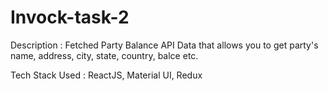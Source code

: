 # Invock-task-2

Description : Fetched Party Balance API Data that allows you to get party's name, address, city, state, country, balce etc. 

Tech Stack Used : ReactJS, Material UI, Redux


